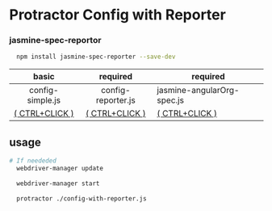 # Protractor Config with Reporter

### jasmine-spec-reportor

```bash
  npm install jasmine-spec-reporter --save-dev
```

basic|required|required
:-----:|:--------:|--------
config-simple.js|config-reporter.js|jasmine-angularOrg-spec.js
[( CTRL+CLICK )](https://github.com/EricDeCoff/Protractor-Config-Simple/blob/master/config-simple.js)|[( CTRL+CLICK )](https://github.com/EricDeCoff/Protractor-Config-Reporter/blob/master/config-reporter.js)|[( CTRL+CLICK )](https://github.com/EricDeCoff/jasmine-angulerOrg-spec/blob/master/jasmine-angularOrg-spec.js)

## usage
```bash
# If neededed
  webdriver-manager update 
  
  webdriver-manager start
  
  protractor ./config-with-reporter.js
```
